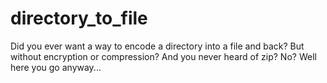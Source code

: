 # directory_to_file
Did you ever want a way to encode a directory into a file and back? But without encryption or compression? And you never heard of zip? No? Well here you go anyway...
